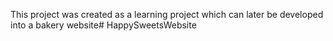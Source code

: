 This project was created as a learning project which can later be developed into a bakery website#   H a p p y S w e e t s W e b s i t e 
 
 
